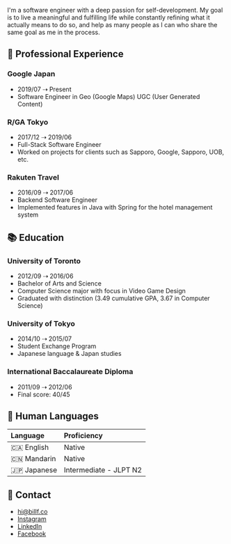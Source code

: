 I'm a software engineer with a deep passion for self-development. My goal is to
live a meaningful and fulfilling life while constantly refining what it actually
means to do so, and help as many people as I can who share the same goal as me
in the process.

## 💼 Professional Experience

### Google Japan

- 2019/07 ⇢ Present
- Software Engineer in Geo (Google Maps) UGC (User Generated Content)

### R/GA Tokyo

- 2017/12 ⇢ 2019/06
- Full-Stack Software Engineer
- Worked on projects for clients such as Sapporo, Google, Sapporo, UOB, etc.

### Rakuten Travel

- 2016/09 ⇢ 2017/06
- Backend Software Engineer
- Implemented features in Java with Spring for the hotel management system

## 📚 Education

### University of Toronto

- 2012/09 ⇢ 2016/06
- Bachelor of Arts and Science
- Computer Science major with focus in Video Game Design
- Graduated with distinction (3.49 cumulative GPA, 3.67 in Computer Science)

### University of Tokyo

- 2014/10 ⇢ 2015/07
- Student Exchange Program
- Japanese language & Japan studies

### International Baccalaureate Diploma

- 2011/09 ⇢ 2012/06
- Final score: 40/45

## 💬 Human Languages

| Language    | Proficiency            |
| :-----------| :--------------------- |
| 🇨🇦 English  | Native                 |
| 🇨🇳 Mandarin | Native                 |
| 🇯🇵 Japanese | Intermediate - JLPT N2 |

## 📲 Contact

- [hi@billf.co](mailto:hi@billf.co)
- [Instagram](https://www.instagram.com/bill.feng)
- [LinkedIn](https://www.linkedin.com/in/fengbill)
- [Facebook](https://www.facebook.com/mr.billfeng)
